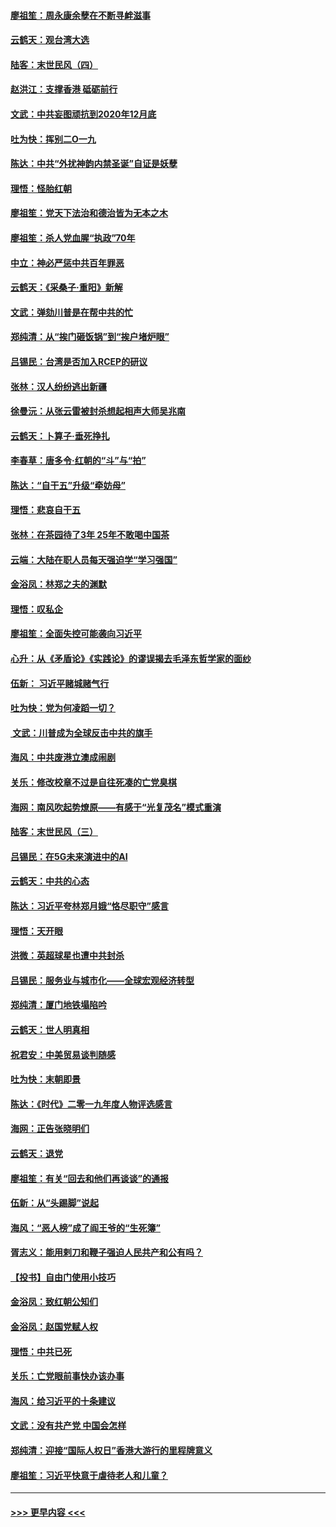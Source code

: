 #### [廖祖笙：周永康余孽在不断寻衅滋事](../pages/nsc993/n11751013.md?t=12281922) 
#### [云鹤天：观台湾大选](../pages/nsc993/n11751007.md?t=12281922) 
#### [陆客：末世民风（四）](../pages/nsc993/n11749203.md?t=12281922) 
#### [赵洪江：支撑香港 砥砺前行](../pages/nsc993/n11748482.md?t=12281922) 
#### [文武：中共妄图顽抗到2020年12月底](../pages/nsc993/n11748446.md?t=12281922) 
#### [吐为快：挥别二O一九](../pages/nsc993/n11748411.md?t=12281922) 
#### [陈达：中共“外扰神韵内禁圣诞”自证是妖孽](../pages/nsc993/n11748226.md?t=12281922) 
#### [理悟：怪胎红朝](../pages/nsc993/n11748206.md?t=12281922) 
#### [廖祖笙：党天下法治和德治皆为无本之木](../pages/nsc993/n11748135.md?t=12281922) 
#### [廖祖笙：杀人党血腥“执政”70年](../pages/nsc993/n11745144.md?t=12281922) 
#### [中立：神必严惩中共百年罪恶](../pages/nsc993/n11744970.md?t=12281922) 
#### [云鹤天：《采桑子‧重阳》新解](../pages/nsc993/n11744948.md?t=12281922) 
#### [文武：弹劾川普是在帮中共的忙](../pages/nsc993/n11744758.md?t=12281922) 
#### [郑纯清：从“挨门砸饭锅”到“挨户堵炉眼”](../pages/nsc993/n11744745.md?t=12281922) 
#### [吕锡民：台湾是否加入RCEP的研议](../pages/nsc993/n11744701.md?t=12281922) 
#### [张林：汉人纷纷逃出新疆](../pages/nsc993/n11743530.md?t=12281922) 
#### [徐曼沅：从张云雷被封杀想起相声大师吴兆南](../pages/nsc993/n11741816.md?t=12281922) 
#### [云鹤天：卜算子‧垂死挣扎](../pages/nsc993/n11739956.md?t=12281922) 
#### [李春草：唐多令‧红朝的“斗”与“拍”](../pages/nsc993/n11739830.md?t=12281922) 
#### [陈达：“自干五”升级“牵妨母”](../pages/nsc993/n11739724.md?t=12281922) 
#### [理悟：悲哀自干五](../pages/nsc993/n11739547.md?t=12281922) 
#### [张林：在茶园待了3年 25年不敢喝中国茶](../pages/nsc993/n11739240.md?t=12281922) 
#### [云端：大陆在职人员每天强迫学“学习强国”](../pages/nsc993/n11738735.md?t=12281922) 
#### [金浴凤：林郑之夫的渊默](../pages/nsc993/n11737735.md?t=12281922) 
#### [理悟：叹私企](../pages/nsc993/n11737715.md?t=12281922) 
#### [廖祖笙：全面失控可能袭向习近平](../pages/nsc993/n11737704.md?t=12281922) 
#### [心升：从《矛盾论》《实践论》的谬误揭去毛泽东哲学家的面纱](../pages/nsc993/n11736962.md?t=12281922) 
#### [伍新： 习近平赌城赌气行](../pages/nsc993/n11736929.md?t=12281922) 
#### [吐为快：党为何凌蹈一切？](../pages/nsc993/n11736915.md?t=12281922) 
#### [ 文武：川普成为全球反击中共的旗手](../pages/nsc993/n11736882.md?t=12281922) 
#### [海风：中共废港立澳成闹剧](../pages/nsc993/n11735857.md?t=12281922) 
#### [关乐：修改校章不过是自往死凑的亡党臭棋](../pages/nsc993/n11735097.md?t=12281922) 
#### [海网：南风吹起势燎原——有感于“光复茂名”模式重演](../pages/nsc993/n11732308.md?t=12281922) 
#### [陆客：末世民风（三）](../pages/nsc993/n11732211.md?t=12281922) 
#### [吕锡民：在5G未来演进中的AI](../pages/nsc993/n11730010.md?t=12281922) 
#### [云鹤天：中共的心态](../pages/nsc993/n11729906.md?t=12281922) 
#### [陈达：习近平夸林郑月娥“恪尽职守”感言](../pages/nsc993/n11729881.md?t=12281922) 
#### [理悟：天开眼](../pages/nsc993/n11729699.md?t=12281922) 
#### [洪微：英超球星也遭中共封杀](../pages/nsc993/n11727243.md?t=12281922) 
#### [吕锡民：服务业与城市化——全球宏观经济转型](../pages/nsc993/n11725845.md?t=12281922) 
#### [郑纯清：厦门地铁塌陷吟](../pages/nsc993/n11725813.md?t=12281922) 
#### [云鹤天：世人明真相](../pages/nsc993/n11725621.md?t=12281922) 
#### [祝君安：中美贸易谈判随感](../pages/nsc993/n11725609.md?t=12281922) 
#### [吐为快：末朝即景](../pages/nsc993/n11723365.md?t=12281922) 
#### [陈达：《时代》二零一九年度人物评选感言](../pages/nsc993/n11723337.md?t=12281922) 
#### [海网：正告张晓明们](../pages/nsc993/n11723228.md?t=12281922) 
#### [云鹤天：退党](../pages/nsc993/n11723056.md?t=12281922) 
#### [廖祖笙：有关“回去和他们再谈谈”的通报](../pages/nsc993/n11722442.md?t=12281922) 
#### [伍新：从“头踢脚”说起](../pages/nsc993/n11722429.md?t=12281922) 
#### [海风：“恶人榜”成了阎王爷的“生死簿”](../pages/nsc993/n11722272.md?t=12281922) 
#### [胥志义：能用剌刀和鞭子强迫人民共产和公有吗？](../pages/nsc993/n11720569.md?t=12281922) 
#### [【投书】自由门使用小技巧](../pages/nsc993/n11720180.md?t=12281922) 
#### [金浴凤：致红朝公知们](../pages/nsc993/n11720563.md?t=12281922) 
#### [金浴凤：赵国党赋人权](../pages/nsc993/n11720533.md?t=12281922) 
#### [理悟：中共已死](../pages/nsc993/n11720233.md?t=12281922) 
#### [关乐：亡党眼前事快办该办事](../pages/nsc993/n11719160.md?t=12281922) 
#### [海风：给习近平的十条建议](../pages/nsc993/n11717616.md?t=12281922) 
#### [文武：没有共产党 中国会怎样](../pages/nsc993/n11717584.md?t=12281922) 
#### [郑纯清：迎接“国际人权日”香港大游行的里程牌意义](../pages/nsc993/n11717417.md?t=12281922) 
#### [廖祖笙：习近平快意于虐待老人和儿童？](../pages/nsc993/n11715313.md?t=12281922) 

----
#### [ >>> 更早内容 <<< ](../indexes/nsc993-earlier.md)
